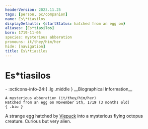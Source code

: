 ```yaml
---
headerVersion: 2023.11.25
tags: [person, pc/companion]
name: Es\*tiasilos
displayDefaults: {startStatus: hatched from an egg on}
aliases: [Es*tiasilos]
born: 1719-11-05
species: mysterious abberation
pronouns: it/they/him/her
hide: [navigation]
title: Es\*tiasilos
---
```

# Es\*tiasilos
<div class="grid cards ext-narrow-margin ext-one-column" markdown>
- :octicons-info-24:{ .lg .middle } __Biographical Information__

    A mysterious abberation (it/they/him/her)  
    Hatched from an egg on November 5th, 1719 (3 months old)  
    { .bio }

</div>


A strange egg hatched by [Viepuck](<./viepuck.md>) into a mysterious flying octopus creature. Curious but very alien.